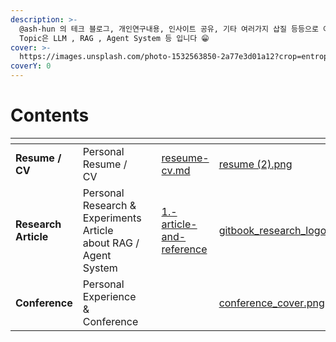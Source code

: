 ```yaml
---
description: >-
  @ash-hun 의 테크 블로그, 개인연구내용, 인사이트 공유, 기타 여러가지 삽질 등등으로 이루어진 모든 내용을 기록하고자 합니다. 주된
  Topic은 LLM , RAG , Agent System 등 입니다 😁
cover: >-
  https://images.unsplash.com/photo-1532563850-2a77e3d01a12?crop=entropy&cs=srgb&fm=jpg&ixid=M3wxOTcwMjR8MHwxfHNlYXJjaHwyfHxzdW1tZXIlMjBuaWdodHxlbnwwfHx8fDE3NDk0NDQwNzR8MA&ixlib=rb-4.1.0&q=85
coverY: 0
---
```


# Contents

<table data-view="cards"><thead><tr><th></th><th></th><th></th><th data-hidden data-card-target data-type="content-ref"></th><th data-hidden data-card-cover data-type="files"></th></tr></thead><tbody><tr><td><strong>Resume / CV</strong></td><td>Personal Resume / CV</td><td></td><td><a href="resume-cv/reseume-cv.md">reseume-cv.md</a></td><td><a href=".gitbook/assets/resume (2).png">resume (2).png</a></td></tr><tr><td><strong>Research Article</strong></td><td>Personal Research &#x26; Experiments Article about RAG / Agent System </td><td></td><td><a href="research/1.-article-and-reference/">1.-article-and-reference</a></td><td><a href=".gitbook/assets/gitbook_research_logo.png">gitbook_research_logo.png</a></td></tr><tr><td><strong>Conference</strong></td><td>Personal Experience &#x26; Conference</td><td></td><td></td><td><a href=".gitbook/assets/conference_cover.png">conference_cover.png</a></td></tr></tbody></table>

